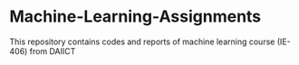 # Machine-Learning-Assignments
This repository contains codes and reports of machine learning course (IE-406) from DAIICT
